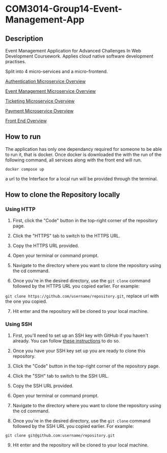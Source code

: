 # COM3014-Group14-Event-Management-App
## Description
Event Management Application for Advanced Challenges In Web Development Coursework. Applies cloud native software development practises.

Split into 4 micro-services and a micro-frontend.

 [Authentication Microservice Overview](./Auth-service/README.md)

 [Event Management Microservice Overview](./Event-Management-Service/README.md)

 [Ticketing Microservice Overview](./Ticketing-service/README.md)

 [Payment Microservice Overview](./Payment-service/README.md)

 [Front End Overview](./Interface-Service/README.md)

## How to run

The application has only one dependancy required for someone to be able to run it, that is docker.
Once docker is downloaded the with the run of the following command, all services along with the front end will run.

`docker compose up`

a url to the Interface for a local run will be provided through the terminal.

## How to clone the Repository locally

### Using HTTP

1. First, click the "Code" button in the top-right corner of the repository page.

2. Click the "HTTPS" tab to switch to the HTTPS URL.

3. Copy the HTTPS URL provided.

4. Open your terminal or command prompt.

5. Navigate to the directory where you want to clone the repository using the cd command.

6. Once you're in the desired directory, use the `git clone` command followed by the HTTPS URL you copied earlier. For example:

`git clone https://github.com/username/repository.git`, replace url with the one you copied.

7. Hit enter and the repository will be cloned to your local machine.

### Using SSH

1. First, you'll need to set up an SSH key with GitHub if you haven't already. You can follow [these instructions](https://docs.github.com/en/authentication/connecting-to-github-with-ssh/generating-a-new-ssh-key-and-adding-it-to-the-ssh-agent) to do so.

2. Once you have your SSH key set up you are ready to clone this repository.

3. Click the "Code" button in the top-right corner of the repository page.

4. Click the "SSH" tab to switch to the SSH URL.

5. Copy the SSH URL provided.

6. Open your terminal or command prompt.

7. Navigate to the directory where you want to clone the repository using the cd command.

8. Once you're in the desired directory, use the `git clone` command followed by the SSH URL you copied earlier. For example:

`git clone git@github.com:username/repository.git`

9. Hit enter and the repository will be cloned to your local machine.